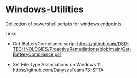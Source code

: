 # Windows-Utilities
Collection of powershell scripts for windows endpoints

Links:
- Get-BatteryCompliance script
https://github.com/DSD-TECHNOLOGIES/ProactiveRemediations/blob/main/Get-BatteryCompliance.ps1

- Set File Type Associations on Windows 11
https://github.com/DanysysTeam/PS-SFTA
